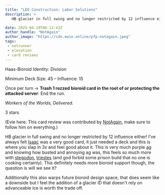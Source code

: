 ```yaml
---
title: "LEO Construction: Labor Solutions"
description: >
   HB glacier in full swing and no longer restricted by 12 influence either! I’ve always felt Isaac was a very good card, it just needed a deck and this is where you slap in 3x and feel good about it. This is very much purple ag and knowing how busted and annoying ag was, this feels so much more with stegodon, triestes (and god forbid some prison build that no one is cooking certainly). This definitely needs more bioroid support though, the question is will we see it?.

date: 2025-04-19T06:13:43Z
author_handle: "NotAgain"
author_image: "https://cdn.ewie.online/pfp-notagain.jpeg"
tags:
 - netrunner
 - elevation
 - card reviews
---
```


<card-frame name="leo-construction" side="corp" stars="3" src="https://cdn.ewie.online/nsg-leo-construction.jpeg">

<div class="visually-hidden" id="card-name-leo-construction">

Haas-Bioroid Identity: Division

Minimum Deck Size: 45 – Influence: 15

Once per turn → **Trash 1 rezzed bioroid card in the root of or protecting the attacked server**: End the run.

_Workers of the Worlds, Delivered._

3 stars

</div>

</card-frame>

<script type="module" src="/assets/js/components/card-frame.js"></script>

(Evie here: This card review was contributed by [NotAgain](https://netrunnerdb.com/en/profile/40924/NotAgain), make sure to follow him on everything.)

HB glacier in full swing and no longer restricted by 12 influence either! I've always felt [Isaac](https://netrunnerdb.com/en/card/34129) was a very good card, it just needed a deck and this is where you slap in 3x and feel good about it. This is very much purple [ag](https://netrunnerdb.com/en/card/12052) and knowing how busted and annoying ag was, this feels so much more with [stegodon](https://netrunnerdb.com/en/card/34032), [triestes](https://netrunnerdb.com/en/card/33034) (and god forbid some prison build that no one is cooking certainly). This definitely needs more bioroid support though, the question is will we see it?

Additionally this also warps future bioroid design space, that does seem like a downside but I feel the addition of a glacier ID that doesn't rely on advanceable ice is worth the trade off.

